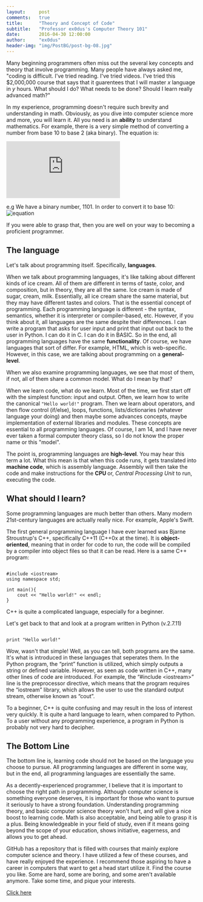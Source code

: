 ```yaml
---
layout:     post
comments:   true
title:      "Theory and Concept of Code"
subtitle:   "Professor ex0dus's Computer Theory 101"
date:       2016-04-30 12:00:00
author:     "ex0dus"
header-img: "img/PostBG/post-bg-08.jpg"
---
```


Many beginning programmers often miss out the several key concepts and theory that involve programming. Many people have always asked me, "coding is difficult. I've tried reading. I've tried videos. I've tried this $2,000,000 course that says that it guarentees that I will master <i>x</i> language in <i>y</i> hours. What should I do? What needs to be done? Should I learn really advanced math?"

In my experience, programming doesn't require such brevity and understanding in math. Obviously, as you dive into computer science more and more, you will learn it. All you need is an <b>ability</b> to understand mathematics. For example, there is a very simple method of converting a number from base 10 to base 2 (aka binary). The equation is:

![equation](http://www.sciweavers.org/tex2img.php?eq=V%28b%29%20%3D%20b_%7Bn-1%7D%20%2A%20%7B2%7D%5E%7Bn-1%7D%20%2B%20b_%7Bn-1%7D%20%2A%20%7B2%7D%5E%7Bn-2%7D%20%2B%20...%20b_%7B1%7D%2A2%5E%7B1%7D%2A%7Bb%7D_%7B0%7D%2B2%5E%7B0%7D%20%3D%20%0A%0A%5Csum_%7Bi%3D1%7D%5E%7Bn%7D%20x_%7Bi%7D%2A%7B2%7D%5E%7Bi%7D&bc=White&fc=Black&im=jpg&fs=12&ff=arev&edit=0)

e.g We have a binary number, 1101. In order to convert it to base 10:
![equation](http://bit.ly/1pSStnd)

If you were able to grasp that, then you are well on your way to becoming a proficient programmer.

<h2> The language </h2>
Let's talk about programming itself. Specifically, <b>languages</b>. 

When we talk about programming languages, it's like talking about different kinds of ice cream. All of them are different in terms of taste, color, and composition, but in theory, they are all the same. Ice cream is made of sugar, cream, milk. Essentially, all ice cream share the same material, but they may have different tastes and colors. That is the essential concept of programming. Each programming language is different - the syntax, semantics, whether it is interpreter or compiler-based, etc. However, if you think about it, all languages are the same despite their differences. I can write a program that asks for user input and print that input out back to the user in Python. I can do it in C. I can do it in BASIC. So in the end, all programming languages have the same <b>functionality</b>. Of course, we have languages that sort of differ. For example, HTML, which is web-specific. However, in this case, we are talking about programming on a <b>general-level</b>. 

When we also examine programming languages, we see that most of them, if not, all of them share a common model. What do I mean by that?

When we learn code, what do we learn. Most of the time, we first start off with the simplest function: input and output. Often, we learn how to write the canonical <code>"Hello world!"</code> program. Then we learn about operators, and then flow control (if/else), loops, functions, lists/dictionaries (whatever language your doing) and then maybe some advances concepts, maybe implementation of external libraries and modules. These concepts are essential to all programming languages. Of course, I am 14, and I have never ever taken a formal computer theory class, so I do not know the proper name or this "model". 

The point is, programming languages are <b>high-level</b>. You may hear this term a lot. What this mean is that when this code runs, it gets translated into <b>machine code</b>, which is assembly language. Assembly will then take the code and make instructions for the <b> CPU </b> or, <i> Central Processing Unit</i> to run, executing the code. 	

<h2> What should I learn?</h2>
Some programming languages are much better than others. Many modern 21st-century languages are actually really nice. For example, Apple's Swift. 

The first general programming language I have ever learned was Bjarne Stroustrup's C++, specifically C++11 (C++0x at the time). It is <b>object-oriented</b>, meaning that in order for code to run, the code will be compiled by a compiler into object files so that it can be read. Here is a same C++ program:

<pre><code class="language-cpp">
#include &lt;iostream&gt;
using namespace std;

int main(){
	cout << "Hello world!" << endl;
}
</code></pre>

C++ is quite a complicated language, especially for a beginner. 

Let's get back to that and look at a program written in Python (v.2.7.11)
<pre><code class="language-python">
print "Hello world!"
</code></pre>

Wow, wasn't that simple! Well, as you can tell, both programs are the same. It's what is introduced in these languages that seperates them. 
In the Python program, the “print” function is utilized, which simply outputs a string or
defined variable. However, as seen as code written in C++, many other lines of code are
introduced. For example, the “#include &lt;iostream&gt;” line is the preprocessor directive, which
means that the program requires the “iostream” library, which allows the user to use the standard
output stream, otherwise known as “cout”.

To a beginner, C++ is quite confusing and may result in the loss of interest very quickly. It is quite a hard language to learn, when compared to Python. To a user without any programming experience, a program in Python is probably not very hard to decipher. 

<h2> The Bottom Line </h2>
The bottom line is, learning code should not be based on the language you choose to pursue. All programming languages are different in some way, but in the end, all programming languages are essentially the same. 

As a decently-experienced programmer, I believe that it is important to choose the right path in programming. Although computer science is something everyone deserves, it is important for those who want to pursue it seriously to have a strong foundation. Understanding programming theory, and basic computer science theory won't hurt, and will give a nice boost to learning code. Math is also acceptable, and being able to grasp it is a plus. Being knowledgeable in your field of study, even if it means going beyond the scope of your education, shows initiative, eagerness, and allows you to get ahead. 

GitHub has a repository that is filled with courses that mainly explore computer science and theory. I have utilized a few of these courses, and have really enjoyed the experience. I recommend those aspiring to have a career in computers that want to get a head start utilize it. Find the course you like. Some are hard, some are boring, and some aren't available anymore. Take some time, and pique your interests.

<a href="https://github.com/prakhar1989/awesome-courses">Click here</a>

